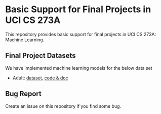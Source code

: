 # Basic Support for Final Projects in UCI CS 273A
This repository provides basic support for final projects in UCI CS 273A: Machine Learning.

## Final Project Datasets
We have implemented machine learning models for the below data set
- Adult: [dataset](https://archive.ics.uci.edu/ml/datasets/adult), [code & doc](adult/)

## Bug Report
Create an issue on this repository if you find some bug.
